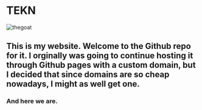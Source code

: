 # TEKN

![thegoat](https://images2.imgbox.com/01/a4/lx5EDsYG_o.png)

## This is my website. Welcome to the Github repo for it. I orginally was going to continue hosting it through Github pages with a custom domain, but I decided that since domains are so cheap nowadays, I might as well get one.

### And here we are.
